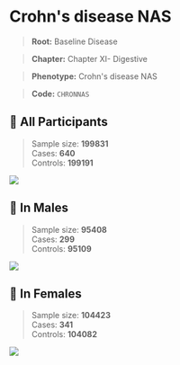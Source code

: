 # Crohn's disease NAS

> **Root:** Baseline Disease  

> **Chapter:** Chapter XI- Digestive  

> **Phenotype:** Crohn's disease NAS  

> **Code:** `CHRONNAS`

## 🧪 All Participants  
> Sample size: **199831**  
> Cases: **640**  
> Controls: **199191**
<img src="/Disease/Figures/ALL/Incidence/CHRONNAS.png"/>
<CsvTable src="/public/Disease/Data/ALL/Incidence/COX_CHRONNAS.csv" label="🔍 View full results" />

## 👨 In Males  
> Sample size: **95408**  
> Cases: **299**  
> Controls: **95109**
<img src="/Disease/Figures/Male/Incidence/CHRONNAS.png"/>
<CsvTable src="/public/Disease/Data/Male/Incidence/COX_CHRONNAS.csv" label="🔍 View full results" />

## 👩 In Females  
> Sample size: **104423**  
> Cases: **341**  
> Controls: **104082**
<img src="/Disease/Figures/Female/Incidence/CHRONNAS.png"/>
<CsvTable src="/public/Disease/Data/Female/Incidence/COX_CHRONNAS.csv" label="🔍 View full results" />
